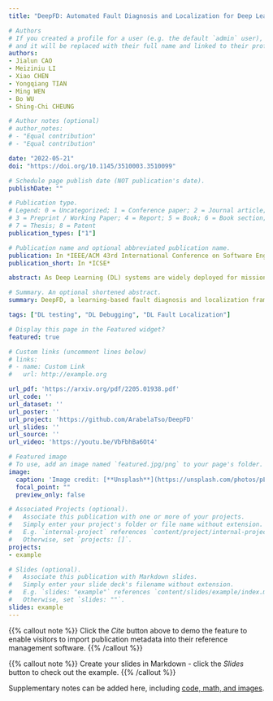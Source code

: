 ```yaml
---
title: "DeepFD: Automated Fault Diagnosis and Localization for Deep Learning Programs"

# Authors
# If you created a profile for a user (e.g. the default `admin` user), write the username (folder name) here 
# and it will be replaced with their full name and linked to their profile.
authors:
- Jialun CAO
- Meiziniu LI
- Xiao CHEN
- Yongqiang TIAN
- Ming WEN
- Bo WU
- Shing-Chi CHEUNG

# Author notes (optional)
# author_notes:
# - "Equal contribution"
# - "Equal contribution"

date: "2022-05-21"
doi: "https://doi.org/10.1145/3510003.3510099"

# Schedule page publish date (NOT publication's date).
publishDate: ""

# Publication type.
# Legend: 0 = Uncategorized; 1 = Conference paper; 2 = Journal article;
# 3 = Preprint / Working Paper; 4 = Report; 5 = Book; 6 = Book section;
# 7 = Thesis; 8 = Patent
publication_types: ["1"]

# Publication name and optional abbreviated publication name.
publication: In *IEEE/ACM 43rd International Conference on Software Engineering*
publication_short: In *ICSE*

abstract: As Deep Learning (DL) systems are widely deployed for mission-critical applications, debugging such systems becomes essential. Most existing works identify and repair suspicious neurons on the trained Deep Neural Network (DNN), which, unfortunately, might be a detour. Specifically, several existing studies have reported that many unsatisfactory behaviors are actually originated from the faults residing in DL programs. Besides, locating faulty neurons is not actionable for developers, while locating the faulty statements in DL programs can provide developers with more useful information for debugging. Though a few recent studies were proposed to pinpoint the faulty statements in DL programs or the training settings (e.g. too large learning rate), they were mainly designed based on predefined rules, leading to many false alarms or false negatives, especially when the faults are beyond their capabilities. In view of these limitations, in this paper, we proposed DeepFD, a learning-based fault diagnosis and localization framework which maps the fault localization task to a learning problem. In particular, it infers the suspicious fault types via monitoring the runtime features extracted during DNN model training and then locates the diagnosed faults in DL programs. It overcomes the limitations by identifying the root causes of faults in DL programs instead of neurons and diagnosing the faults by a learning approach instead of a set of hard-coded rules. The evaluation exhibits the potential of DeepFD. It correctly diagnoses 52% faulty DL programs, compared with around half (27%) achieved by the best state-of-the-art works. Besides, for fault localization, DeepFD also outperforms the existing works, correctly locating 42% faulty programs, which almost doubles the best result (23%) achieved by the existing works.

# Summary. An optional shortened abstract.
summary: DeepFD, a learning-based fault diagnosis and localization framework which maps the fault localization task to a learning problem.

tags: ["DL testing", "DL Debugging", "DL Fault Localization"]

# Display this page in the Featured widget?
featured: true

# Custom links (uncomment lines below)
# links:
# - name: Custom Link
#   url: http://example.org

url_pdf: 'https://arxiv.org/pdf/2205.01938.pdf'
url_code: ''
url_dataset: ''
url_poster: ''
url_project: 'https://github.com/ArabelaTso/DeepFD'
url_slides: ''
url_source: ''
url_video: 'https://youtu.be/VbFbhBa6Ot4'

# Featured image
# To use, add an image named `featured.jpg/png` to your page's folder. 
image:
  caption: 'Image credit: [**Unsplash**](https://unsplash.com/photos/pLCdAaMFLTE)'
  focal_point: ""
  preview_only: false

# Associated Projects (optional).
#   Associate this publication with one or more of your projects.
#   Simply enter your project's folder or file name without extension.
#   E.g. `internal-project` references `content/project/internal-project/index.md`.
#   Otherwise, set `projects: []`.
projects:
- example

# Slides (optional).
#   Associate this publication with Markdown slides.
#   Simply enter your slide deck's filename without extension.
#   E.g. `slides: "example"` references `content/slides/example/index.md`.
#   Otherwise, set `slides: ""`.
slides: example
---
```


{{% callout note %}}
Click the *Cite* button above to demo the feature to enable visitors to import publication metadata into their reference management software.
{{% /callout %}}

{{% callout note %}}
Create your slides in Markdown - click the *Slides* button to check out the example.
{{% /callout %}}

Supplementary notes can be added here, including [code, math, and images](https://wowchemy.com/docs/writing-markdown-latex/).

